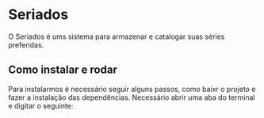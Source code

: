 # Seriados

O Seriados é ums sistema para armazenar e catalogar suas séries preferidas.

## Como instalar e rodar

Para instalarmos é necessário seguir alguns passos, como baixr o projeto e fazer a instalação das dependências.
Necessário abrir uma aba do terminal e digitar o seguinte:
